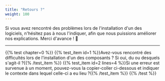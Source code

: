 ```yaml
---
title: "Retours ?"
weight: 100
---
```


Si vous avez rencontré des problèmes lors de l'installation d'un des logiciels, n'hésitez pas à nous l'indiquer, afin que nous puissions améliorer nos explications.
Merci d'avance ! 🙂

---

{{% test chapter=0 %}}
{{% test_item id=1 %}}Avez-vous rencontré des difficultés lors de l'installation d'un des composants ? Si oui, du ou desquels s'agit-il ?{{% /test_item %}}
{{% test_item id=2 lines=4 %}}Si une erreur est survenue à un moment, pouvez-vous la copier-coller ci-dessous et indiquer le contexte dans lequel celle-ci a eu lieu ?{{% /test_item %}}
{{% /test %}}
